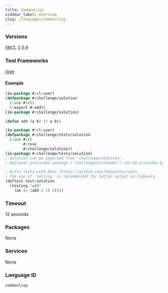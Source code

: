 ```yaml
---
title: CommonLisp
sidebar_label: Overview
slug: /languages/commonlisp
---
```



### Versions

SBCL 2.0.9

### Test Frameworks

[rove](https://github.com/fukamachi/rove)

#### Example

```lisp
(in-package #:cl-user)
(defpackage #:challenge/solution
  (:use #:cl)
  (:export #:add))
(in-package #:challenge/solution)

(defun add (a b) (+ a b))
```
```lisp
(in-package #:cl-user)
(defpackage #:challenge/tests/solution
  (:use #:cl
        #:rove
        #:challenge/solution))
(in-package #:challenge/tests/solution)
; Solution can be imported from `challenge/solution`.
; Optional preloaded package (`challenge/preloaded`) can be provided by kata authors.

; Write tests with Rove (https://github.com/fukamachi/rove).
; The use of `testing` is recommended for better output on Codewars.
(deftest test-solution
  (testing "add"
    (ok (= (add 1 1) 2))))
```

### Timeout

12 seconds

### Packages

None

### Services

None

### Language ID

`commonlisp`
